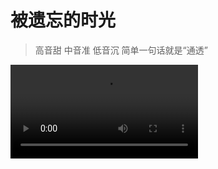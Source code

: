 # 被遗忘的时光

> 高音甜 中音准 低音沉 简单一句话就是“通透”

<video autoplay="autoplay" loop="loop" >
<source src="./QbLyHfAf_3400918778_uhd.mp4.mp4" type="video/mp4">
</video>
